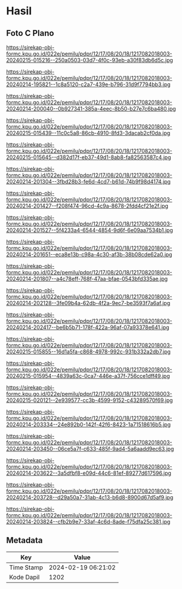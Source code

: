 # Hasil

## Foto C Plano

https://sirekap-obj-formc.kpu.go.id/022e/pemilu/pdpr/12/17/08/20/18/1217082018003-20240215-015216--250a0503-03d7-4f0c-93eb-a30f83db6d5c.jpg

https://sirekap-obj-formc.kpu.go.id/022e/pemilu/pdpr/12/17/08/20/18/1217082018003-20240214-195821--1c8a5120-c2a7-439e-b796-31d9f7794bb3.jpg

https://sirekap-obj-formc.kpu.go.id/022e/pemilu/pdpr/12/17/08/20/18/1217082018003-20240214-200040--0b927341-385a-4eec-8b50-b27e7c6ba480.jpg

https://sirekap-obj-formc.kpu.go.id/022e/pemilu/pdpr/12/17/08/20/18/1217082018003-20240215-015439--11c0c5a8-86cb-4910-8fd3-3dacab2cf0da.jpg

https://sirekap-obj-formc.kpu.go.id/022e/pemilu/pdpr/12/17/08/20/18/1217082018003-20240215-015645--d382d17f-eb37-49d1-8ab8-fa82563587c4.jpg

https://sirekap-obj-formc.kpu.go.id/022e/pemilu/pdpr/12/17/08/20/18/1217082018003-20240214-201304--3fbd28b3-fe6d-4cd7-b61d-74b9f98d4174.jpg

https://sirekap-obj-formc.kpu.go.id/022e/pemilu/pdpr/12/17/08/20/18/1217082018003-20240214-201427--f208f474-96cd-4c9a-8678-2fdd4cf21e2f.jpg

https://sirekap-obj-formc.kpu.go.id/022e/pemilu/pdpr/12/17/08/20/18/1217082018003-20240214-201527--5f4233a4-6544-4854-9d6f-6e09aa7534b1.jpg

https://sirekap-obj-formc.kpu.go.id/022e/pemilu/pdpr/12/17/08/20/18/1217082018003-20240214-201651--eca8e13b-c98a-4c30-af3b-38b08cde62a0.jpg

https://sirekap-obj-formc.kpu.go.id/022e/pemilu/pdpr/12/17/08/20/18/1217082018003-20240214-201807--a4c78eff-768f-47aa-bfae-0543bfd335ae.jpg

https://sirekap-obj-formc.kpu.go.id/022e/pemilu/pdpr/12/17/08/20/18/1217082018003-20240214-202128--3fe09b4a-62db-4f2a-9ec7-be3593f7a6af.jpg

https://sirekap-obj-formc.kpu.go.id/022e/pemilu/pdpr/12/17/08/20/18/1217082018003-20240214-202417--be6b5b71-178f-422a-96af-07a93378e641.jpg

https://sirekap-obj-formc.kpu.go.id/022e/pemilu/pdpr/12/17/08/20/18/1217082018003-20240215-015855--16d1a5fa-c868-4978-992c-931b332a2db7.jpg

https://sirekap-obj-formc.kpu.go.id/022e/pemilu/pdpr/12/17/08/20/18/1217082018003-20240215-015954--4839a63c-0ca7-446e-a37f-756cce1dff49.jpg

https://sirekap-obj-formc.kpu.go.id/022e/pemilu/pdpr/12/17/08/20/18/1217082018003-20240215-020121--2e939577-cc3b-4599-9152-c43289570f69.jpg

https://sirekap-obj-formc.kpu.go.id/022e/pemilu/pdpr/12/17/08/20/18/1217082018003-20240214-203334--24e892b0-142f-42f6-8423-1a71518616b5.jpg

https://sirekap-obj-formc.kpu.go.id/022e/pemilu/pdpr/12/17/08/20/18/1217082018003-20240214-203450--06ce5a7f-c633-485f-9ad4-5a6aadd9ec63.jpg

https://sirekap-obj-formc.kpu.go.id/022e/pemilu/pdpr/12/17/08/20/18/1217082018003-20240214-203622--3a5dfbf8-e09d-44c6-81ef-89277d617596.jpg

https://sirekap-obj-formc.kpu.go.id/022e/pemilu/pdpr/12/17/08/20/18/1217082018003-20240214-203728--d29a50a7-31ab-4c13-b6d8-8900d67d5af9.jpg

https://sirekap-obj-formc.kpu.go.id/022e/pemilu/pdpr/12/17/08/20/18/1217082018003-20240214-203824--cfb2b9e7-33af-4c6d-8ade-f75dfa25c381.jpg


## Metadata

| Key        | Value               |
| ---------- | ------------------- |
| Time Stamp | 2024-02-19 06:21:02 |
| Kode Dapil | 1202                |



